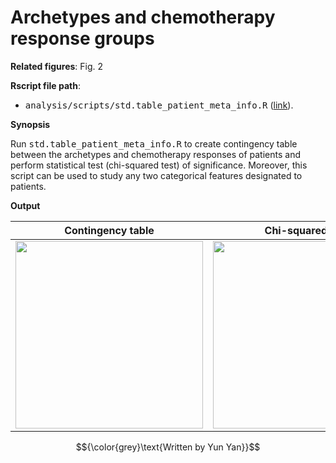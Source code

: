 <!-- Written by Yun Yan -->

# Archetypes and chemotherapy response groups

**Related figures**: Fig. 2

**Rscript file path**: 

- <kbd>analysis/scripts/std.table_patient_meta_info.R</kbd> ([link](https://github.com/navinlabcode/tnbc-chemo/blob/main/analysis/scripts/std.table_patient_meta_info.R)). 

**Synopsis**

Run <kbd>std.table_patient_meta_info.R</kbd> to create contingency table between the archetypes and chemotherapy responses of patients and perform statistical test (chi-squared test) of significance. Moreover, this script can be used to study any two categorical features designated to patients. 

**Output**

| Contingency table                                                                                                                                            | Chi-squared test                                                                                                                                                            |
| ------------------------------------------------------------------------------------------------------------------------------------------------------------ | --------------------------------------------------------------------------------------------------------------------------------------------------------------------------- |
| <img src="https://github.com/navinlabcode/tnbc-chemo/blob/main/website_images/analysis/archetype/psbulk_nmf4_X_pCR_status.viz.pdf.png?raw=true" width="300"> | <img src="https://github.com/navinlabcode/tnbc-chemo/blob/main/website_images/analysis/archetype/psbulk_nmf4_X_pCR_status.viz.chisquare_test.pdf.png?raw=true" width="300"> |


$${\color{grey}\text{Written by Yun Yan}}$$
